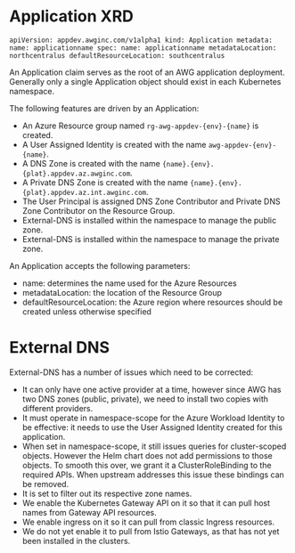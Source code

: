 # Application XRD

`
apiVersion: appdev.awginc.com/v1alpha1
kind: Application
metadata:
  name: applicationname
spec:
  name: applicationname
  metadataLocation: northcentralus
  defaultResourceLocation: southcentralus
`

An Application claim serves as the root of an AWG application deployment. Generally only a single Application object should exist in each Kubernetes namespace.

The following features are driven by an Application:
+ An Azure Resource group named `rg-awg-appdev-{env}-{name}` is created.
+ A User Assigned Identity is created with the name `awg-appdev-{env}-{name}`.
+ A DNS Zone is created with the name `{name}.{env}.{plat}.appdev.az.awginc.com`.
+ A Private DNS Zone is created with the name `{name}.{env}.{plat}.appdev.az.int.awginc.com`.
+ The User Principal is assigned DNS Zone Contributor and Private DNS Zone Contributor on the Resource Group.
+ External-DNS is installed within the namespace to manage the public zone.
+ External-DNS is installed within the namespace to manage the private zone.

An Application accepts the following parameters:

+ name: determines the name used for the Azure Resources
+ metadataLocation: the location of the Resource Group
+ defaultResourceLocation: the Azure region where resources should be created unless otherwise specified

# External DNS

External-DNS has a number of issues which need to be corrected:

+ It can only have one active provider at a time, however since AWG has two DNS zones (public, private), we need to install two copies with different providers.
+ It must operate in namespace-scope for the Azure Workload Identity to be effective: it needs to use the User Assigned Identity created for this application.
+ When set in namespace-scope, it still issues queries for cluster-scoped objects. However the Helm chart does not add permissions to those objects. To smooth this over, we grant it a ClusterRoleBinding to the required APIs. When upstream addresses this issue these bindings can be removed.
+ It is set to filter out its respective zone names.
+ We enable the Kubernetes Gateway API on it so that it can pull host names from Gateway API resources.
+ We enable ingress on it so it can pull from classic Ingress resources.
+ We do not yet enable it to pull from Istio Gateways, as that has not yet been installed in the clusters.

